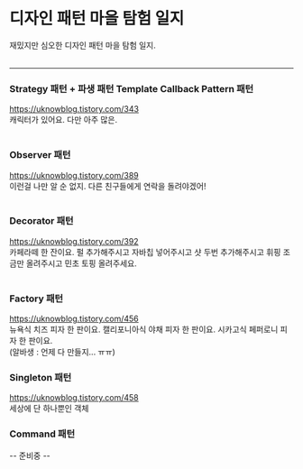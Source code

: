 # 디자인 패턴 마을 탐험 일지

재밌지만 심오한 디자인 패턴 마을 탐험 일지.
<br>
<br>

---

### Strategy 패턴 + 파생 패턴 Template Callback Pattern 패턴 <br>

https://uknowblog.tistory.com/343 <br>
캐릭터가 있어요. 다만 아주 많은. <br>
<br>

### Observer 패턴 <br>

https://uknowblog.tistory.com/389 <br>
이런걸 나만 알 순 없지. 다른 친구들에게 연락을 돌려야겠어! <br>
<br>

### Decorator 패턴 <br>

https://uknowblog.tistory.com/392 <br>
카페라떼 한 잔이요. 펄 추가해주시고 자바칩 넣어주시고 샷 두번 추가해주시고 휘핑 조금만 올려주시고 민초 토핑 올려주세요. <br>
<br>

### Factory 패턴 <br>

https://uknowblog.tistory.com/456 <br>
뉴욕식 치즈 피자 한 판이요. 캘리포니아식 야채 피자 한 판이요. 시카고식 페퍼로니 피자 한 판이요. <br>
(알바생 : 언제 다 만들지... ㅠㅠ) <br>

### Singleton 패턴 <br>

https://uknowblog.tistory.com/458 <br>
세상에 단 하나뿐인 객체 <br>

### Command 패턴 <br>

-- 준비중 -- <br>